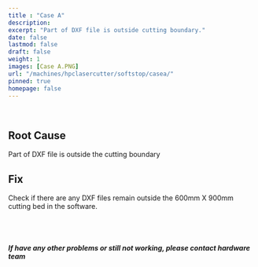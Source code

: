 ```yaml
---
title : "Case A"
description: 
excerpt: "Part of DXF file is outside cutting boundary."
date: false
lastmod: false
draft: false
weight: 1
images: [Case A.PNG]
url: "/machines/hpclasercutter/softstop/casea/"
pinned: true
homepage: false
---
```

<br>

## Root Cause

Part of DXF file is outside the cutting boundary


## Fix

Check if there are any DXF files remain outside the 600mm X 900mm cutting bed in the software.


<br>
<br>

##### If have any other problems or still not working, please contact hardware team
